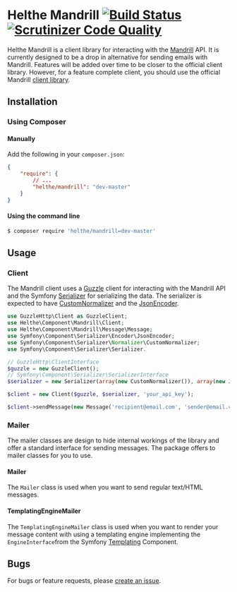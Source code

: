 # Helthe Mandrill [![Build Status](https://travis-ci.org/helthe/Mandrill.png?branch=master)](https://travis-ci.org/helthe/Mandrill) [![Scrutinizer Code Quality](https://scrutinizer-ci.com/g/helthe/Mandrill/badges/quality-score.png?b=master)](https://scrutinizer-ci.com/g/helthe/Mandrill/?branch=master)

Helthe Mandrill is a client library for interacting with the [Mandrill](http://www.mandrill.com) API.
It is currently designed to be a drop in alternative for sending emails with Mandrill. Features
will be added over time to be closer to the official client library.
However, for a feature complete client, you should use the official Mandrill
[client library](https://bitbucket.org/mailchimp/mandrill-api-php).

## Installation

### Using Composer

#### Manually

Add the following in your `composer.json`:

```json
{
    "require": {
        // ...
        "helthe/mandrill": "dev-master"
    }
}
```

#### Using the command line

```bash
$ composer require 'helthe/mandrill=dev-master'
```

## Usage

### Client

The Mandrill client uses a [Guzzle](https://github.com/guzzle/guzzle) client for interacting
with the Mandrill API and the Symfony [Serializer](https://github.com/symfony/serializer) for
serializing the data. The serializer is expected to have [CustomNormalizer](http://api.symfony.com/master/Symfony/Component/Serializer/Normalizer/CustomNormalizer.html)
and the [JsonEncoder](http://api.symfony.com/master/Symfony/Component/Serializer/Encoder/JsonEncoder.html).


```php
use GuzzleHttp\Client as GuzzleClient;
use Helthe\Component\Mandrill\Client;
use Helthe\Component\Mandrill\Message\Message;
use Symfony\Component\Serializer\Encoder\JsonEncoder;
use Symfony\Component\Serializer\Normalizer\CustomNormalizer;
use Symfony\Component\Serializer\Serializer.

// GuzzleHttp\ClientInterface
$guzzle = new GuzzleClient();
// Symfony\Component\Serializer\SerializerInterface
$serializer = new Serializer(array(new CustomNormalizer()), array(new JsonEncoder()));

$client = new Client($guzzle, $serializer, 'your_api_key');

$client->sendMessage(new Message('recipient@email.com', 'sender@email.com');
```

### Mailer

The mailer classes are design to hide internal workings of the library and offer a standard
interface for sending messages. The package offers to mailer classes for you to use.

#### Mailer

The `Mailer` class is used when you want to send regular text/HTML messages.

#### TemplatingEngineMailer

The `TemplatingEngineMailer` class is used when you want to render your message
content with using a templating engine implementing  the `EngineInterface`from
the Symfony [Templating](https://github.com/symfony/templating) Component.

## Bugs

For bugs or feature requests, please [create an issue](https://github.com/helthe/Mandrill/issues/new).
